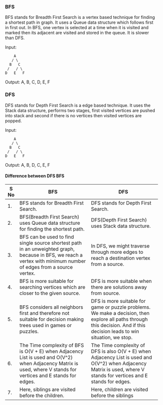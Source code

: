 ### BFS 
BFS stands for Breadth First Search is a vertex based technique for finding a shortest path in graph. It uses a Queue data structure which follows first in first out. In BFS, one vertex is selected at a time when it is visited and marked then its adjacent are visited and stored in the queue. It is slower than DFS. 

Input:

        A
       / \
      B   C
     /   / \
    D   E   F
    
Output: A, B, C, D, E, F


### DFS
DFS stands for Depth First Search is a edge based technique. It uses the Stack data structure, performs two stages, first visited vertices are pushed into stack and second if there is no vertices then visited vertices are popped. 

Input:

        A
       / \
      B   C
     /   / \
    D   E   F
    
Output: A, B, D, C, E, F

#### Difference between DFS BFS

| S No      | BFS | DFS |
| ----------- | ----------- | -----------|
|1. |BFS stands for Breadth First Search.	|DFS stands for Depth First Search.|
|2.	|BFS(Breadth First Search) uses Queue data structure for finding the shortest path.	|DFS(Depth First Search) uses Stack data structure.
|3.	|BFS can be used to find single source shortest path in an unweighted graph, because in BFS, we reach a vertex with minimum number of edges from a source vertex.	|In DFS, we might traverse through more edges to reach a destination vertex from a source.
|4.	|BFS is more suitable for searching vertices which are closer to the given source.	|DFS is more suitable when there are solutions away from source.
|5.	|BFS considers all neighbors first and therefore not suitable for decision making trees used in games or puzzles.	|DFS is more suitable for game or puzzle problems. We make a decision, then explore all paths through this decision. And if this decision leads to win situation, we stop.
|6.	|The Time complexity of BFS is O(V + E) when Adjacency List is used and O(V^2) when Adjacency Matrix is used, where V stands for vertices and E stands for edges.	|The Time complexity of DFS is also O(V + E) when Adjacency List is used and O(V^2) when Adjacency Matrix is used, where V stands for vertices and E stands for edges.
|7.	|Here, siblings are visited before the children.|	Here, children are visited before the siblings|



